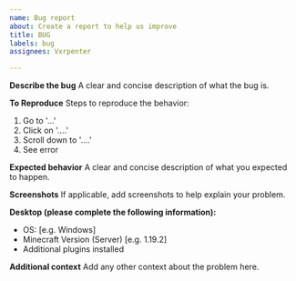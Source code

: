 ```yaml
---
name: Bug report
about: Create a report to help us improve
title: BUG
labels: bug
assignees: Vxrpenter

---
```


**Describe the bug**
A clear and concise description of what the bug is.

**To Reproduce**
Steps to reproduce the behavior:
1. Go to '...'
2. Click on '....'
3. Scroll down to '....'
4. See error

**Expected behavior**
A clear and concise description of what you expected to happen.

**Screenshots**
If applicable, add screenshots to help explain your problem.

**Desktop (please complete the following information):**
 - OS: [e.g. Windows]
 - Minecraft Version (Server) [e.g. 1.19.2]
 - Additional plugins installed

**Additional context**
Add any other context about the problem here.

